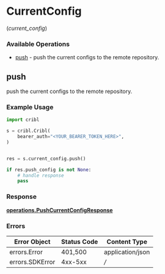 # CurrentConfig
(*current_config*)

### Available Operations

* [push](#push) - push the current configs to the remote repository.

## push

push the current configs to the remote repository.

### Example Usage

```python
import cribl

s = cribl.Cribl(
    bearer_auth="<YOUR_BEARER_TOKEN_HERE>",
)


res = s.current_config.push()

if res.push_config is not None:
    # handle response
    pass

```


### Response

**[operations.PushCurrentConfigResponse](../../models/operations/pushcurrentconfigresponse.md)**
### Errors

| Error Object     | Status Code      | Content Type     |
| ---------------- | ---------------- | ---------------- |
| errors.Error     | 401,500          | application/json |
| errors.SDKError  | 4xx-5xx          | */*              |
